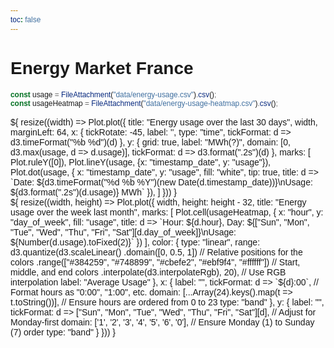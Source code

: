 ```yaml
---
toc: false
---
```


<div>
  <h1>Energy Market France</h1>
</div>

```js
const usage = FileAttachment("data/energy-usage.csv").csv();
const usageHeatmap = FileAttachment("data/energy-usage-heatmap.csv").csv();
```

<div class="grid grid-cols-1" style="grid-auto-rows: 504px;">
  <div class="card">${
    resize((width) => Plot.plot({
      title: "Energy usage over the last 30 days",
      width,
      marginLeft: 64,
      x: {
        tickRotate: -45,
        label: '',
        type: "time",
        tickFormat: d => d3.timeFormat("%b %d")(d)
      },
      y: {
        grid: true,
        label: "MWh(?)",
        domain: [0, d3.max(usage, d => d.usage)],
        tickFormat: d => d3.format(".2s")(d)
      },
      marks: [
        Plot.ruleY([0]),
        Plot.lineY(usage, {x: "timestamp_date", y: "usage"}),
        Plot.dot(usage, {
          x: "timestamp_date",
          y: "usage",
          fill: "white", 
          tip: true,
          title: d => `Date: ${d3.timeFormat("%d %b %Y")(new Date(d.timestamp_date))}\nUsage: ${d3.format(".2s")(d.usage)} MWh`
        }),
      ]
    }))
  }</div>
</div>

<div class="grid grid-cols-1" style="grid-auto-rows: 504px;">
  <div class="card">
  ${
    resize((width, height) => Plot.plot({
      width,
      height: height - 32,
      title: "Energy usage over the week last month",
      marks: [
        Plot.cell(usageHeatmap, {
          x: "hour",
          y: "day_of_week",
          fill: "usage",
          title: d => `Hour: ${d.hour}, Day: ${["Sun", "Mon", "Tue", "Wed", "Thu", "Fri", "Sat"][d.day_of_week]}\nUsage: ${Number(d.usage).toFixed(2)}`
        })
      ],
      color: {
        type: "linear",
        range: d3.quantize(d3.scaleLinear()
          .domain([0, 0.5, 1]) // Relative positions for the colors
          .range(["#384259", "#748899", "#cbefe2", "#ebf9f4", "#ffffff"]) // Start, middle, and end colors
          .interpolate(d3.interpolateRgb), 20), // Use RGB interpolation
        label: "Average Usage"
      },
      x: {
        label: "",
        tickFormat: d => `${d}:00`, // Format hours as "0:00", "1:00", etc.
        domain: [...Array(24).keys().map(t => t.toString())], // Ensure hours are ordered from 0 to 23
        type: "band"
      },
      y: {
        label: "",
        tickFormat: d => ["Sun", "Mon", "Tue", "Wed", "Thu", "Fri", "Sat"][d], // Adjust for Monday-first
        domain: ['1', '2', '3', '4', '5', '6', '0'], // Ensure Monday (1) to Sunday (7) order
        type: "band"
      }
    }))
  }</div>
</div>

<style>

* {
  font-family: "Titillium Web", sans-serif;
}
:root {
  --theme-background-b: rgb(56, 66, 89);
}

</style>
